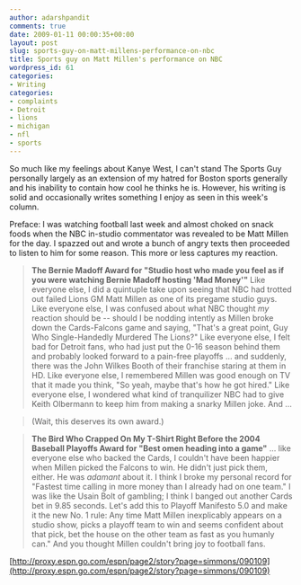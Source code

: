 ```yaml
---
author: adarshpandit
comments: true
date: 2009-01-11 00:00:35+00:00
layout: post
slug: sports-guy-on-matt-millens-performance-on-nbc
title: Sports guy on Matt Millen's performance on NBC
wordpress_id: 61
categories:
- Writing
categories:
- complaints
- Detroit
- lions
- michigan
- nfl
- sports
---
```


So much like my feelings about Kanye West, I can't stand The Sports Guy personally largely as an extension of my hatred for Boston sports generally and his inability to contain how cool he thinks he is. However, his writing is solid and occasionally writes something I enjoy as seen in this week's column.

Preface: I was watching football last week and almost choked on snack foods when the NBC in-studio commentator was revealed to be Matt Millen for the day. I spazzed out and wrote a bunch of angry texts then proceeded to listen to him for some reason. This more or less captures my reaction.


> **The Bernie Madoff Award for "Studio host who made you feel as if you were
> watching Bernie Madoff hosting 'Mad Money'"**
> Like everyone else, I did a quintuple take upon seeing that NBC had trotted out
> failed Lions GM Matt Millen as one of its pregame studio guys. Like everyone
> else, I was confused about what NBC thought _my_ reaction should be -- should I
> be nodding intently as Millen broke down the Cards-Falcons game and saying,
> "That's a great point, Guy Who Single-Handedly Murdered The Lions?" Like
> everyone else, I felt bad for Detroit fans, who had just put the 0-16 season
> behind them and probably looked forward to a pain-free playoffs … and suddenly,
> there was the John Wilkes Booth of their franchise staring at them in HD. Like
> everyone else, I remembered Millen was good enough on TV that it made you
> think, "So yeah, maybe that's how he got hired." Like everyone else, I wondered
> what kind of tranquilizer NBC had to give Keith Olbermann to keep him from
> making a snarky Millen joke. And …

> (Wait, this deserves its own award.)

> **The Bird Who Crapped On My T-Shirt Right Before the 2004 Baseball Playoffs
> Award for "Best omen heading into a game"** … like everyone else who backed the
> Cards, I couldn't have been happier when Millen picked the Falcons to win. He
> didn't just pick them, either. He was _adamant_ about it. I think I broke my
> personal record for "Fastest time calling in more money than I already had on
> one team." I was like the Usain Bolt of gambling; I think I banged out another
> Cards bet in 9.85 seconds. Let's add this to Playoff Manifesto 5.0 and make it
> the new No. 1 rule: Any time Matt Millen inexplicably appears on a studio show,
> picks a playoff team to win and seems confident about that pick, bet the house
> on the other team as fast as you humanly can." And you thought Millen couldn't
> bring joy to football fans.

[http://proxy.espn.go.com/espn/page2/story?page=simmons/090109](http://proxy.espn.go.com/espn/page2/story?page=simmons/090109)
